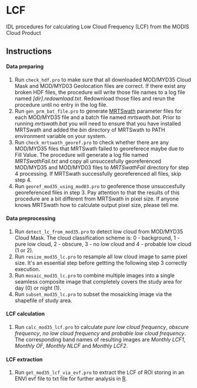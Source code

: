 LCF
===

IDL procedures for calculating Low Cloud Frequency (LCF) from the MODIS Cloud Product

## Instructions
#### Data preparing
1. Run `check_hdf.pro` to make sure that all downloaded MOD/MYD35 Cloud Mask and MOD/MYD03 Geolocation files are correct. If there exist any broken HDF files, the procedure will write those file names to a log file named *[dir].redownload.txt*. Redownload those files and rerun the procedure until no entry in the log file.
2. Run `gen_prm_bat_file.pro` to generate [MRTSwath](https://lpdaac.usgs.gov/tools/modis_reprojection_tool_swath) parameter files for each MOD/MYD35 file and a batch file named *mrtswath.bat*. Prior to running *mrtswath.bat* you will need to ensure that you have installed MRTSwath and added the *bin* directory of MRTSwath to PATH environment variable on your system.
3. Run `check_mrtswath_georef.pro` to check whether there are any MOD/MYD35 files that MRTSwath failed to georeferece maybe due to Fill Value. The procedure will generate a log file named *MRTSwathFail.txt* and copy all unsuccesfully georeferenced MOD/MYD35 and MOD/MYD03 files to *MRTSwathFail* directory for step 4 processing. If MRTSwath successfully georeferenced all files, skip step 4.
4. Run `georef_mod35_using_mod03.pro` to geoference those unsuccesfully georeferenced files in step 3. Pay attention to that the results of this procedure are a bit different from MRTSwath in pixel size. If anyone knows MRTSwath how to calculate output pixel size, please tell me.

#### Data preprocessing
1. Run `detect_lc_from_mod35.pro` to detect low cloud from MOD/MYD35 Cloud Mask. The cloud classification scheme is: 0 - background, 1 - pure low cloud, 2 - obscure, 3 - no low cloud and 4 - probable low cloud (1 or 2).
2. Run `resize_mod35_lc.pro` to resample all low cloud image to same pixel size. It's an essential step before gettting the following step 3 correctly execution.
3. Run `mosaic_mod35_lc.pro` to combine multiple images into a single seamless composite image that completely covers the study area for day (0) or night (1).
4. Run `subset_mod35_lc.pro` to subset the mosaicking image via the shapefile of study area.

#### LCF calculation
1. Run `calc_mod35_lcf.pro` to calculate *pure low cloud frequency*, *obscure frequency*, *no low cloud frequency* and *probable low cloud frequency*. The corresponding band names of resulting images are *Monthly LCF1*, *Monthly OF*, *Monthly NLCF* and *Monthly LCF2*.

#### LCF extraction
1. Run `get_mod35_lcf_via_evf.pro` to extract the LCF of ROI storing in an ENVI evf file to txt file for further analysis in [R](http://www.r-project.org/).
